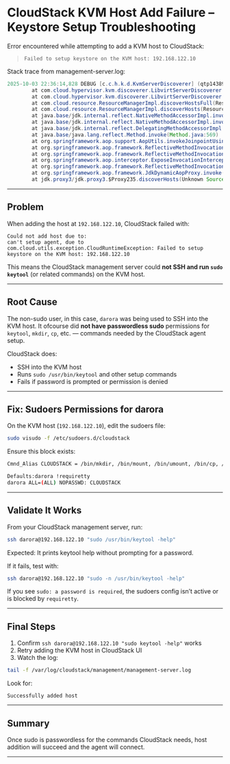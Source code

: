 
# CloudStack KVM Host Add Failure – Keystore Setup Troubleshooting

Error encountered while attempting to add a KVM host to CloudStack:

> `Failed to setup keystore on the KVM host: 192.168.122.10`

Stack trace from management-server.log: 


```java
2025-10-03 22:36:14,828 DEBUG [c.c.h.k.d.KvmServerDiscoverer] (qtp1438988851-25:[ctx-99e0fc72, ctx-e969ec93]) (logid:a67f40bb)  can't setup agent, due to com.cloud.utils.exception.CloudRuntimeException: Failed to setup keystore on the KVM host: 192.168.122.10 - Failed to setup keystore on the KVM host: 192.168.122.10 com.cloud.utils.exception.CloudRuntimeException: Failed to setup keystore on the KVM host: 192.168.122.10
        at com.cloud.hypervisor.kvm.discoverer.LibvirtServerDiscoverer.setupAgentSecurity(LibvirtServerDiscoverer.java:196)
        at com.cloud.hypervisor.kvm.discoverer.LibvirtServerDiscoverer.find(LibvirtServerDiscoverer.java:339)
        at com.cloud.resource.ResourceManagerImpl.discoverHostsFull(ResourceManagerImpl.java:873)
        at com.cloud.resource.ResourceManagerImpl.discoverHosts(ResourceManagerImpl.java:717)
        at java.base/jdk.internal.reflect.NativeMethodAccessorImpl.invoke0(Native Method)
        at java.base/jdk.internal.reflect.NativeMethodAccessorImpl.invoke(NativeMethodAccessorImpl.java:77)
        at java.base/jdk.internal.reflect.DelegatingMethodAccessorImpl.invoke(DelegatingMethodAccessorImpl.java:43)
        at java.base/java.lang.reflect.Method.invoke(Method.java:569)
        at org.springframework.aop.support.AopUtils.invokeJoinpointUsingReflection(AopUtils.java:344)
        at org.springframework.aop.framework.ReflectiveMethodInvocation.invokeJoinpoint(ReflectiveMethodInvocation.java:198)
        at org.springframework.aop.framework.ReflectiveMethodInvocation.proceed(ReflectiveMethodInvocation.java:163)
        at org.springframework.aop.interceptor.ExposeInvocationInterceptor.invoke(ExposeInvocationInterceptor.java:97)
        at org.springframework.aop.framework.ReflectiveMethodInvocation.proceed(ReflectiveMethodInvocation.java:186)
        at org.springframework.aop.framework.JdkDynamicAopProxy.invoke(JdkDynamicAopProxy.java:215)
        at jdk.proxy3/jdk.proxy3.$Proxy235.discoverHosts(Unknown Source)
```

---

## Problem

When adding the host at `192.168.122.10`, CloudStack failed with:

```
Could not add host due to:
can't setup agent, due to com.cloud.utils.exception.CloudRuntimeException: Failed to setup keystore on the KVM host: 192.168.122.10
```

This means the CloudStack management server could **not SSH and run `sudo keytool`** (or related commands) on the KVM host.

---

## Root Cause

The non-sudo user, in this case,  `darora` was being used to SSH into the KVM host. It ofcourse did **not have passwordless sudo** permissions for `keytool`, `mkdir`, `cp`, etc. — commands needed by the CloudStack agent setup.

CloudStack does:

- SSH into the KVM host
- Runs `sudo /usr/bin/keytool` and other setup commands
- Fails if password is prompted or permission is denied

---

## Fix: Sudoers Permissions for darora

On the KVM host (`192.168.122.10`), edit the sudoers file:

```bash
sudo visudo -f /etc/sudoers.d/cloudstack
```

Ensure this block exists:

```bash
Cmnd_Alias CLOUDSTACK = /bin/mkdir, /bin/mount, /bin/umount, /bin/cp, /bin/chmod, /usr/bin/keytool, /bin/keytool, /bin/touch, /bin/find, /bin/df, /bin/ls, /bin/qemu-img

Defaults:darora !requiretty
darora ALL=(ALL) NOPASSWD: CLOUDSTACK
```

---

## Validate It Works

From your CloudStack management server, run:

```bash
ssh darora@192.168.122.10 "sudo /usr/bin/keytool -help"
```

Expected: It prints keytool help without prompting for a password.

If it fails, test with:

```bash
ssh darora@192.168.122.10 "sudo -n /usr/bin/keytool -help"
```

If you see `sudo: a password is required`, the sudoers config isn’t active or is blocked by `requiretty`.

---

## Final Steps

1. Confirm `ssh darora@192.168.122.10 "sudo keytool -help"` works
2. Retry adding the KVM host in CloudStack UI
3. Watch the log:

```bash
tail -f /var/log/cloudstack/management/management-server.log
```

Look for:

```
Successfully added host
```

---

## Summary

Once sudo is passwordless for the commands CloudStack needs, host addition will succeed and the agent will connect.

---